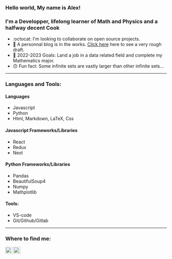### Hello world, My name is Alex!

### I'm a Developper, lifelong learner of Math and Physics and a halfway decent Cook
- :octocat: I'm looking to collaborate on open source projects.
- 🔨 A personnal blog is in the works. [Click here](https://www.thecodingcanuck.com) here to see a very rough draft.
- 🎉 2022-2023 Goals: Land a job in a data related field and complete my Mathematics major.
- 🙃 Fun fact: Some infinite sets are vastly larger than other infinite sets...

--- 

### Languages and Tools:

#### Languages
- Javascript
- Python
- Html, Markdown, LaTeX, Css

#### Javascript Frameworks/Libraries
- React
- Redux
- Next

#### Python Frameworks/Libraries
- Pandas
- BeautifulSoup4
- Numpy
- Mathplotlib

#### Tools:
- VS-code
- Git/Github/Gitlab
---


### Where to find me:

[<img align="left" alt="codeSTACKr | Twitter" width="22px" src="https://cdn.jsdelivr.net/npm/simple-icons@v3/icons/twitter.svg" />][twitter]
[<img align="left" alt="codeSTACKr | LinkedIn" width="22px" src="https://cdn.jsdelivr.net/npm/simple-icons@v3/icons/linkedin.svg" />][linkedin]

[linkedin]: https://linkedin.com/in/alexlangev
[twitter]: https://twitter.com/thecodingcanuck
